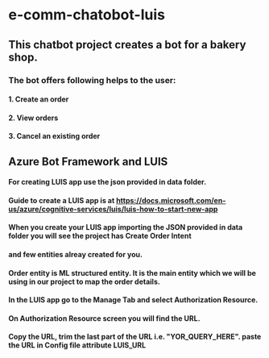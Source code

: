 # e-comm-chatobot-luis
## This chatbot project creates a bot for a bakery shop.
### The bot offers following helps to the user:
#### 1. Create an order
#### 2. View orders
#### 3. Cancel an existing order

## Azure Bot Framework and LUIS 

#### For creating LUIS app use the json provided in data folder.
#### Guide to create a LUIS app is at https://docs.microsoft.com/en-us/azure/cognitive-services/luis/luis-how-to-start-new-app
#### When you create your LUIS app importing the JSON provided in data folder you will see the project has Create Order Intent
#### and few entities alreay created for you.
#### Order entity is ML structured entity. It is the main entity which we will be using in our project to map the order details.
#### In the LUIS app go to the Manage Tab and select Authorization Resource. 
#### On Authorization Resource screen you will find the URL.
#### Copy the URL, trim the last part of the URL i.e. "YOR_QUERY_HERE". paste the URL in Config file attribute LUIS_URL
